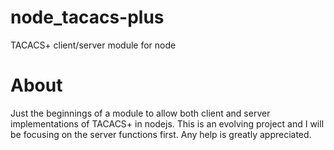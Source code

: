 # node_tacacs-plus
TACACS+ client/server module for node

# About

Just the beginnings of a module to allow both client and server implementations of TACACS+ in nodejs. This is an evolving project and I will be focusing on the server functions first. Any help is greatly appreciated.

